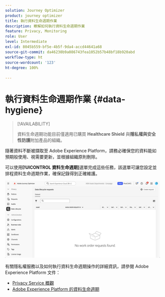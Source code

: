 ```yaml
---
solution: Journey Optimizer
product: journey optimizer
title: 執行資料生命週期作業
description: 瞭解如何執行資料生命週期作業
feature: Privacy, Monitoring
role: User
level: Intermediate
exl-id: 8045b559-bf5e-4b5f-9da4-accd44641a68
source-git-commit: da46230b9a086743fea1052b57b48bf18b920abd
workflow-type: ht
source-wordcount: '123'
ht-degree: 100%

---
```


# 執行資料生命週期作業 {#data-hygiene}

>[!AVAILABILITY]
>
>資料生命週期功能目前僅適用已購買 **Healthcare Shield** 與&#x200B;**隱私權與安全性防護**&#x200B;附加產品的組織。

隨著資料不斷被擷取至 Adobe Experience Platform，請務必確保您的資料能如預期般使用、視需要更新，並根據組織原則刪除。

可以使用&#x200B;**[!UICONTROL 資料生命週期]**&#x200B;選單完成這些任務，該選單可讓您設定並排程資料生命週期作業，確保記錄得到正確維護。

![](assets/data-hygiene.png)

有關隱私權服務以及如何執行資料生命週期操作的詳細資訊，請參閱 Adobe Experience Platform 文件：

* [Privacy Service 概觀](https://experienceleague.adobe.com/docs/experience-platform/privacy/home.html?lang=zh-Hant)
* [Adobe Experience Platform 的資料生命週期](https://experienceleague.adobe.com/docs/experience-platform/hygiene/home.html?lang=zh-Hant)
